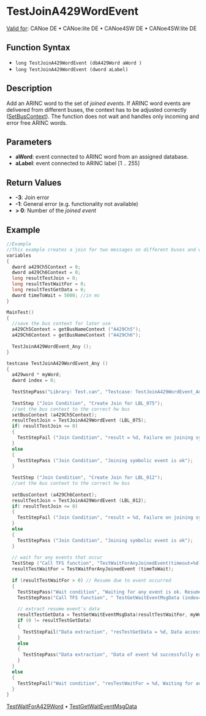 # TestJoinA429WordEvent

[Valid for](../../../Shared/FeatureAvailability.md): CANoe DE • CANoe:lite DE • CANoe4SW DE • CANoe4SW:lite DE

## Function Syntax

- `long TestJoinA429WordEvent (dbA429Word aWord )`
- `long TestJoinA429WordEvent (dword aLabel)`

## Description

Add an ARINC word to the set of *joined events*. If ARINC word events are delivered from different buses, the context has to be adjusted correctly ([SetBusContext](../../Other/Functions/CAPLfunctionSetBusContext.md)). The function does not wait and handles only incoming and error free ARINC words.

## Parameters

- **aWord**: event connected to ARINC word from an assigned database.
- **aLabel**: event connected to ARINC label [1 .. 255]

## Return Values

- **-3**: Join error
- **-1**: General error (e.g. functionality not available)
- **\> 0**: Number of the *joined event*

## Example

```c
//Example
//This example creates a join for two messages on different buses and waits for any of them. After successful reception of one the messages, the data of this message is extracted.
variables
{
  dword a429Ch5Context = 0;
  dword a429Ch6Context = 0;
  long resultTestJoin = 0;
  long resultTestWaitFor = 0;
  long resultTestGetData = 0;
  dword timeToWait = 5000; //in ms
}

MainTest()
{
  //save the bus context for later use
  a429Ch5Context = getBusNameContext ("A429Ch5");
  a429Ch6Context = getBusNameContext ("A429Ch6");
  
  TestJoinA429WordEvent_Any ();
}

testcase TestJoinA429WordEvent_Any ()
{
  a429word * myWord;
  dword index = 0;
  
  TestStepPass("Library: Test.can", "Testcase: TestJoinA429WordEvent_Any");
  
  TestStep ("Join Condition", "Create Join for LBL_075");
  //set the bus context to the correct hw bus
  setBusContext (a429Ch5Context);
  resultTestJoin = TestJoinA429WordEvent (LBL_075);
  if( resultTestJoin <= 0)
  {
    TestStepFail ("Join Condition", "result = %d, Failure on joining symbolic event: LBL_075", resultTestJoin);
  }
  else
  {
    TestStepPass ("Join Condition", "Joining symbolic event is ok");
  }
  
  TestStep ("Join Condition", "Create Join for LBL_012");
  //set the bus context to the correct hw bus
  
  setBusContext (a429Ch6Context);
  resultTestJoin = TestJoinA429WordEvent (LBL_012);
  if( resultTestJoin <= 0)
  {
    TestStepFail ("Join Condition", "result = %d, Failure on joining symbolic event: LBL_012", resultTestJoin);
  }
  else
  {
    TestStepPass ("Join Condition", "Joining symbolic event is ok");
  }
  
  // wait for any events that occur
  TestStep ("Call TFS function", "TestWaitForAnyJoinedEvent(timeout=%d)", timeToWait);
  resultTestWaitFor = TestWaitForAnyJoinedEvent (timeToWait);
  
  if (resultTestWaitFor > 0) // Resume due to event occurred
  {
    TestStepPass("Wait condition", "Waiting for any event is ok. Resume event number = %d", resultTestWaitFor);
    TestStepPass("Call TFS function", " TestGetWaitEventMsgData (index=%d)", resultTestWaitFor);
    
    // extract resume event's data
    resultTestGetData = TestGetWaitEventMsgData(resultTestWaitFor, myWord);
    if (0 != resultTestGetData)
    {
      TestStepFail("Data extraction", "resTestGetData = %d, Data access to data of event %d could not be executed!", resultTestGetData, resultTestWaitFor);
    }
    else
    {
      TestStepPass("Data extraction", "Data of event %d successfully extracted. label=%d", resultTestWaitFor, myWord.ID);
    }
  }
  else
  {
    TestStepFail("Wait condition", "resTestWaitFor = %d, Waiting for any of joined events failed!", resultTestWaitFor);
  }
}
```

[TestWaitForA429Word](CAPLfunctionTestWaitForA429Word.md) • [TestGetWaitEventMsgData](CAPLfunctionTestGetWaitEventMsgData.md)
